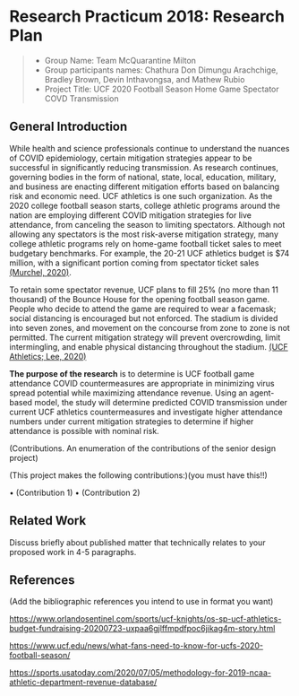 # Research Practicum 2018: Research Plan 


> * Group Name: Team McQuarantine Milton
> * Group participants names: Chathura Don Dimungu Arachchige, Bradley Brown, Devin Inthavongsa, and Mathew Rubio
> * Project Title: UCF 2020 Football Season Home Game Spectator COVD Transmission 

## General Introduction

While health and science professionals continue to understand the nuances of COVID epidemiology, 
certain mitigation strategies appear to be successful in significantly reducing transmission. 
As research continues, governing bodies in the form of national, state, local, education, military, 
and business are enacting different mitigation efforts based on balancing risk and economic need. 
UCF athletics is one such organization. As the 2020 college football season starts, 
college athletic programs around the nation are employing different COVID mitigation strategies for live attendance, 
from canceling the season to limiting spectators. 
Although not allowing any spectators is the most risk-averse mitigation strategy, 
many college athletic programs rely on home-game football ticket sales to meet budgetary benchmarks. 
For example, the 20-21 UCF athletics budget is $74 million, 
with a significant portion coming from spectator ticket sales 
[(Murchel, 2020)](https://www.orlandosentinel.com/sports/ucf-knights/os-sp-ucf-athletics-budget-fundraising-20200723-uxpaa6gjlffmpdfpoc6jikag4m-story.html).

To retain some spectator revenue, UCF plans to fill 25% (no more than 11 thousand) of the Bounce House for the opening football season game. 
People who decide to attend the game are required to wear a facemask; social distancing is encouraged but not enforced. 
The stadium is divided into seven zones, and movement on the concourse from zone to zone is not permitted. 
The current mitigation strategy will prevent overcrowding, limit intermingling, and enable physical distancing throughout the stadium.
[(UCF Athletics; Lee, 2020)](https://www.ucf.edu/news/what-fans-need-to-know-for-ucfs-2020-football-season/)

**The purpose of the research** is to determine is UCF football game attendance COVID countermeasures are appropriate 
in minimizing virus spread potential while maximizing attendance revenue. Using an agent-based model, 
the study will determine predicted COVID transmission under current UCF athletics countermeasures and investigate 
higher attendance numbers under current mitigation strategies to determine if higher attendance is possible with 
nominal risk.


(Contributions. An enumeration of the contributions of the senior design project)

(This project makes the following contributions:)(you must have this!!)

•	(Contribution 1)
•	(Contribution 2)


## Related Work

Discuss briefly about published matter that technically relates to your proposed work in 4-5 paragraphs.

## References 
(Add the bibliographic references you intend to use in format you want)

https://www.orlandosentinel.com/sports/ucf-knights/os-sp-ucf-athletics-budget-fundraising-20200723-uxpaa6gjlffmpdfpoc6jikag4m-story.html

https://www.ucf.edu/news/what-fans-need-to-know-for-ucfs-2020-football-season/

https://sports.usatoday.com/2020/07/05/methodology-for-2019-ncaa-athletic-department-revenue-database/





